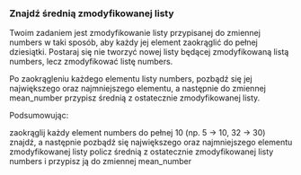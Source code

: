 ### Znajdź średnią zmodyfikowanej listy
Twoim zadaniem jest zmodyfikowanie listy przypisanej do zmiennej numbers w taki sposób, aby każdy jej element zaokrąglić do pełnej dziesiątki. Postaraj się nie tworzyć nowej listy będącej zmodyfikowaną listą numbers, lecz zmodyfikować listę numbers.

Po zaokrągleniu każdego elementu listy numbers, pozbądź się jej największego oraz najmniejszego elementu, a następnie do zmiennej mean_number przypisz średnią z ostatecznie zmodyfikowanej listy.

Podsumowując:

zaokrąglij każdy element numbers do pełnej 10 (np. 5 -> 10, 32 -> 30)
znajdź, a następnie pozbądź się największego oraz najmniejszego elementu zmodyfikowanej listy
policz średnią z ostatecznie zmodyfikowanej listy numbers i przypisz ją do zmiennej mean_number